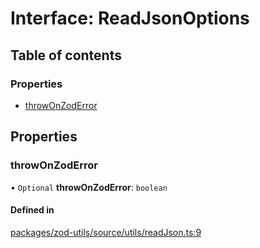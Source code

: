 # Interface: ReadJsonOptions

## Table of contents

### Properties

- [throwOnZodError](ReadJsonOptions.md#throwonzoderror)

## Properties

### throwOnZodError

• `Optional` **throwOnZodError**: `boolean`

#### Defined in

[packages/zod-utils/source/utils/readJson.ts:9](https://github.com/jakubmazanec/js-tools/blob/9d3fb6e/packages/zod-utils/source/utils/readJson.ts#L9)
